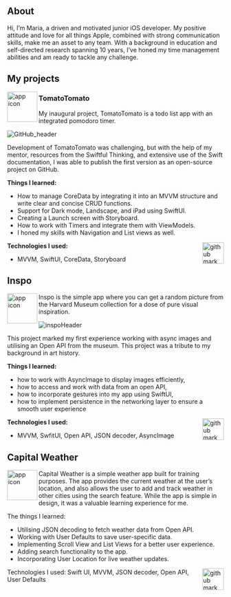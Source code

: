 ## About

Hi, I’m Maria, a driven and motivated junior iOS developer. 
My positive attitude and love for all things Apple, combined with strong communication skills, make me an asset to any team. 
With a background in education and self-directed research spanning 10 years, I’ve honed my time management abilities and am ready to tackle any challenge.

## My projects

<img align="left" src="https://user-images.githubusercontent.com/45575272/214887495-2ca768f0-5827-41b8-b479-23511ea8fb47.png" width="70" alt="app icon">

### TomatoTomato

My inaugural project, TomatoTomato is a todo list app with an integrated pomodoro timer.

![GitHub_header](https://user-images.githubusercontent.com/45575272/217280825-3cf6aa46-668d-4ee3-b11e-b0f0e30ef570.png)

Development of TomatoTomato was challenging, but with the help of my mentor, resources from the Swiftful Thinking, and extensive use of the Swift documentation, I was able to publish the first version as an open-source project on GitHub.

**Things I learned:**

* How to manage CoreData by integrating it into an MVVM structure and write clear and concise CRUD functions. 
* Support for Dark mode, Landscape, and iPad using SwiftUI.
* Creating a Launch screen with Storyboard.
* How to  work with Timers and integrate them with ViewModels.
* I honed my skills with Navigation and List views as well.

<a href="https://github.com/mouseorcleg/TomatoTomato2">
<img align="right" src="https://user-images.githubusercontent.com/45575272/217281369-d31c7297-716c-4aae-b63e-f49de975d06b.png" width="50" alt="github mark"></a>

**Technologies I used:**
- MVVM, SwiftUI, CoreData, Storyboard


## Inspo

<img align="left" src="https://user-images.githubusercontent.com/45575272/216647355-1809e752-c46d-44a2-bd2e-ccd757c3d3f8.png" width="70" alt="app icon" >
Inspo is the simple app where you can get a random picture from the Harvard Museum collection for a dose of pure visual inspiration.

![inspoHeader](https://user-images.githubusercontent.com/45575272/216647707-5b1b6d39-a449-46a0-b5d9-d02a4f1b6490.png)

This project marked my first experience working with async images and utilising an Open API from the museum. This project was a tribute to my background in art history. 

**Things I learned:**
* how to work with AsyncImage to display images efficiently, 
* how to access and work with data from an open API, 
* how to incorporate gestures into my app using SwiftUI, 
* how to implement persistence in the networking layer to ensure a smooth user experience

<a href="https://github.com/mouseorcleg/Inspo">
<img align="right" src="https://user-images.githubusercontent.com/45575272/217281369-d31c7297-716c-4aae-b63e-f49de975d06b.png" width="50" alt="github mark"></a>

**Technologies I used:**
- MVVM, SwfitUI, Open API, JSON decoder,  AsyncImage

## Capital Weather

<img align="left" src="https://user-images.githubusercontent.com/45575272/218483424-3b8de8b7-91ad-4c9a-85ab-48b103478162.png" width="70" alt="app icon">

Capital Weather is a simple weather app built for training purposes.  The app provides the current weather at the user’s location, and also allows the user to add and track weather in other cities using the search feature. While the app is simple in design, it was a valuable learning experience for me.

The things I learned:

* Utilising JSON decoding to fetch weather data from Open API.
* Working with User Defaults to save user-specific data.
* Implementing Scroll View and List Views for a better user experience.
* Adding search functionality to the app.
* Incorporating User Location for live weather updates.

<a href="https://github.com/mouseorcleg/capitalWeather">
<img align="right" src="https://user-images.githubusercontent.com/45575272/217281369-d31c7297-716c-4aae-b63e-f49de975d06b.png" width="50" alt="github mark"></a>

Technologies I used:
Swift UI, MVVM, JSON decoder, Open API, User Defaults



